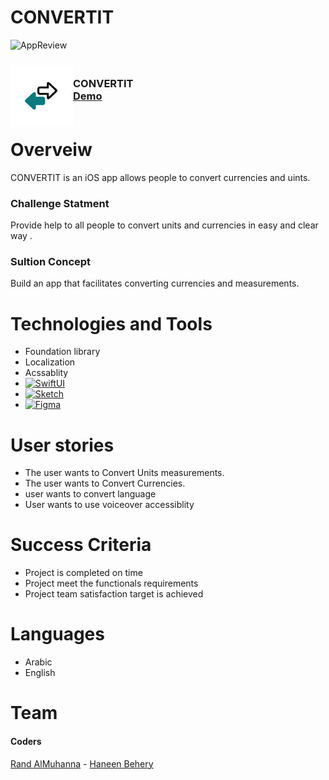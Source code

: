 # CONVERTIT


<img width="986" alt="AppReview" src="https://user-images.githubusercontent.com/110944327/212053209-97b8ff19-490e-495f-a0d1-2533853320df.png">


<div>
<h3><img align="left" width="100" height="100" src="LogoConverteIT.png"> <br/> CONVERTIT <br/>
<a href="https://drive.google.com/file/d/1TkSiwsASOTphfeZM4T8oiO9hCLCrYGo7/view?usp=sharing">Demo</a> <br/> <br/> </h3>   
  </div>   


# Overveiw
CONVERTIT is an iOS app allows people to convert currencies and uints.

### Challenge Statment
Provide help to all people to convert units and currencies in easy and clear way .

### Sultion Concept
Build an app that facilitates converting currencies and measurements.

# Technologies and Tools 
- Foundation library
-  Localization 
- Acssablity
- [![SwiftUI][SwiftUI-img]][SwiftUI-url]   
- [![Sketch][Sketch-img]][Sketch-url] 
- [![Figma][Figma-img]][Figma-url]  

# User stories
- The user wants to Convert Units measurements.
- The user wants to Convert Currencies.
- user wants to convert language 
- User wants to use voiceover accessiblity 

# Success Criteria
- Project is completed on time
- Project meet the functionals requirements
- Project team satisfaction target is achieved

# Languages
- Arabic
- English


# Team

 #### Coders
 <a href="https://www.linkedin.com/in/randalmuhanna/">Rand AlMuhanna</a> - <a href="https://www.linkedin.com/in/haneen-behery-3106b8211/">Haneen Behery</a>
 
<!-- MARKDOWN LINKS & IMAGES -->
<!-- https://www.markdownguide.org/basic-syntax/#reference-style-links -->
[SwiftUI-img]: https://img.shields.io/badge/-SwiftUI-blue
[SwiftUI-url]: https://developer.apple.com/xcode/swiftui/

[Sketch-img]: https://img.shields.io/badge/-Sketch-yellow
[Sketch-url]: https://www.sketch.com

[Figma-img]: https://img.shields.io/badge/-Figma-blueviolet
[Figma-url]: https://www.figma.com

